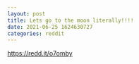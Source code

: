 ```yaml
--- 
layout: post 
title: Lets go to the moon literally!!!! 
date: 2021-06-25 1624630727 
categories: reddit 
--- 
```

https://redd.it/o7omby